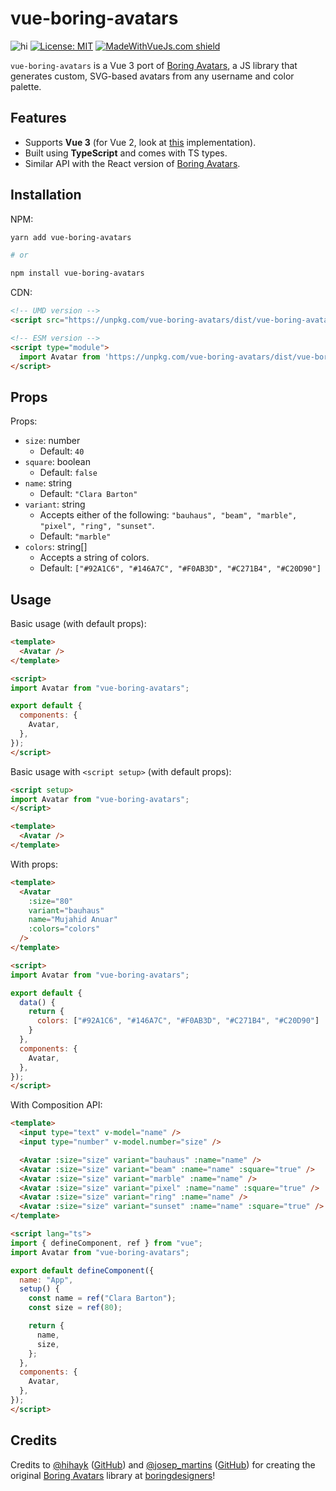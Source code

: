 # vue-boring-avatars

![hi](https://badgen.net/npm/v/vue-boring-avatars)
[![License: MIT](https://img.shields.io/badge/License-MIT-yellow.svg)](https://opensource.org/licenses/MIT)
[![MadeWithVueJs.com shield](https://madewithvuejs.com/storage/repo-shields/3206-shield.svg)](https://madewithvuejs.com/p/vue-boring-avatars/shield-link)

`vue-boring-avatars` is a Vue 3 port of [Boring Avatars](https://github.com/boringdesigners/boring-avatars), a JS library that generates custom, SVG-based avatars from any username and color palette.

## Features

- Supports **Vue 3** (for Vue 2, look at [this](https://github.com/stonega/vue2-boring-avatars) implementation).
- Built using **TypeScript** and comes with TS types.
- Similar API with the React version of [Boring Avatars](https://github.com/boringdesigners/boring-avatars).

## Installation

NPM:

```bash
yarn add vue-boring-avatars

# or

npm install vue-boring-avatars
```

CDN:

```html
<!-- UMD version -->
<script src="https://unpkg.com/vue-boring-avatars/dist/vue-boring-avatars.umd.js"></script>

<!-- ESM version -->
<script type="module">
  import Avatar from 'https://unpkg.com/vue-boring-avatars/dist/vue-boring-avatars.es.js'
</script>                                                                    
```

## Props

Props:

- `size`: number
  - Default: `40`
- `square`: boolean
  - Default: `false`
- `name`: string
  - Default: `"Clara Barton"`
- `variant`: string
  - Accepts either of the following: `"bauhaus", "beam", "marble", "pixel", "ring", "sunset"`.
  - Default: `"marble"`
- `colors`: string[]
  - Accepts a string of colors.
  - Default: `["#92A1C6", "#146A7C", "#F0AB3D", "#C271B4", "#C20D90"]`

## Usage

Basic usage (with default props):

```html
<template>
  <Avatar />
</template>

<script>
import Avatar from "vue-boring-avatars";

export default {
  components: {
    Avatar,
  },
});
</script>
```


Basic usage with `<script setup>` (with default props):

```html
<script setup>
import Avatar from "vue-boring-avatars";
</script>

<template>
  <Avatar />
</template>
```

With props:

```html
<template>
  <Avatar 
    :size="80" 
    variant="bauhaus"
    name="Mujahid Anuar" 
    :colors="colors" 
  />
</template>

<script>
import Avatar from "vue-boring-avatars";

export default {
  data() {
    return {
      colors: ["#92A1C6", "#146A7C", "#F0AB3D", "#C271B4", "#C20D90"]
    }
  },
  components: {
    Avatar,
  },
});
</script>
```

With Composition API:

```html
<template>
  <input type="text" v-model="name" />
  <input type="number" v-model.number="size" />

  <Avatar :size="size" variant="bauhaus" :name="name" />
  <Avatar :size="size" variant="beam" :name="name" :square="true" />
  <Avatar :size="size" variant="marble" :name="name" />
  <Avatar :size="size" variant="pixel" :name="name" :square="true" />
  <Avatar :size="size" variant="ring" :name="name" />
  <Avatar :size="size" variant="sunset" :name="name" :square="true" />
</template>

<script lang="ts">
import { defineComponent, ref } from "vue";
import Avatar from "vue-boring-avatars";

export default defineComponent({
  name: "App",
  setup() {
    const name = ref("Clara Barton");
    const size = ref(80);

    return {
      name,
      size,
    };
  },
  components: {
    Avatar,
  },
});
</script>
```

## Credits

Credits to [@hihayk](https://twitter.com/hihayk) ([GitHub](https://github.com/hihayk)) and [@josep_martins](https://twitter.com/josep_martins) ([GitHub](https://github.com/josepmartins)) for creating the original [Boring Avatars](https://github.com/boringdesigners/boring-avatars) library at [boringdesigners](https://github.com/boringdesigners)!
